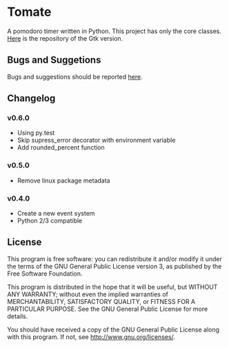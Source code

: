 Tomate
======

A pomodoro timer written in Python. This project has only the core classes.
[Here][1] is the repository of the Gtk version.


Bugs and Suggetions
-------------------

Bugs and suggestions should be reported [here][2].


Changelog
---------

### v0.6.0
- Using py.test
- Skip supress\_error decorator with environment variable
- Add rounded_percent function

### v0.5.0

- Remove linux package metadata

### v0.4.0

- Create a new event system
- Python 2/3 compatible

License
-------

This program is free software: you can redistribute it and/or modify it
under the terms of the GNU General Public License version 3, as published
by the Free Software Foundation.

This program is distributed in the hope that it will be useful, but
WITHOUT ANY WARRANTY; without even the implied warranties of
MERCHANTABILITY, SATISFACTORY QUALITY, or FITNESS FOR A PARTICULAR
PURPOSE.  See the GNU General Public License for more details.

You should have received a copy of the GNU General Public License along
with this program.  If not, see <http://www.gnu.org/licenses/>.

[1]: https://github.com/eliostvs/tomate-gtk
[2]: https://github.com/eliostvs/tomate/issues
